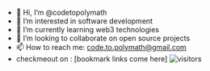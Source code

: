 - 👋 Hi, I’m @codetopolymath
- 👀 I’m interested in software development
- 🌱 I’m currently learning web3 technologies
- 💞️ I’m looking to collaborate on open source projects
- 📫 How to reach me: code.to.polymath@gmail.com
- checkmeout on : [bookmark links come here]
![visitors](https://visitor-badge.glitch.me/badge?page_id=page.id&left_color=green&right_color=red)
